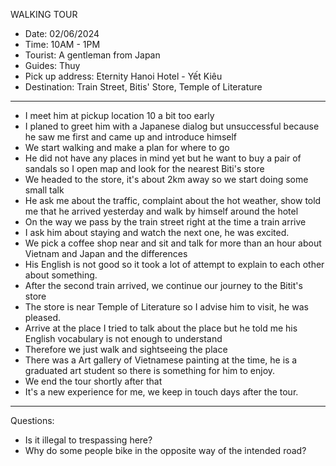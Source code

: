 WALKING TOUR
- Date: 02/06/2024
- Time: 10AM - 1PM
- Tourist: A gentleman from Japan
- Guides: Thuy
- Pick up address: Eternity Hanoi Hotel - Yết Kiêu
- Destination: Train Street, Bitis' Store, Temple of Literature
----------
- I meet him at pickup location 10 a bit too early
- I planed to greet him with a Japanese dialog but unsuccessful because he saw me first and came up and introduce himself
- We start walking and make a plan for where to go
- He did not have any places in mind yet but he want to buy a pair of sandals so I open map and look for the nearest Biti's store
- We headed to the store, it's about 2km away so we start doing some small talk
- He ask me about the traffic, complaint about the hot weather, show told me that he arrived yesterday and walk by himself around the hotel
- On the way we pass by the train street right at the time a train arrive
- I ask him about staying and watch the next one, he was excited.
- We pick a coffee shop near and sit and talk for more than an hour about Vietnam and Japan and the differences
- His English is not good so it took a lot of attempt to explain to each other about something.
- After the second train arrived, we continue our journey to the Bitit's store
- The store is near Temple of Literature so I advise him to visit, he was pleased.
- Arrive at the place I tried to talk about the place but he told me his English vocabulary is not enough to understand
- Therefore we just walk and sightseeing the place
- There was a Art gallery of Vietnamese painting at the time, he is a graduated art student so there is something for him to enjoy.
- We end the tour shortly after that
- It's a new experience for me, we keep in touch days after the tour.
----------
Questions:
- Is it illegal to trespassing here?
- Why do some people bike in the opposite way of the intended road?
